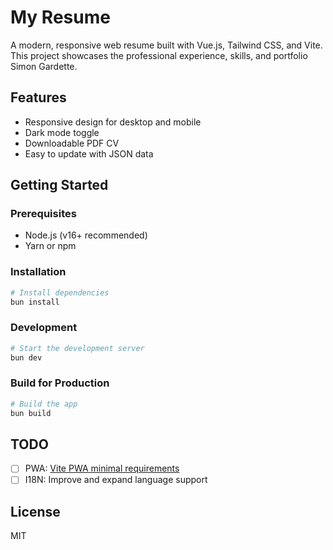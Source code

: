 # My Resume

A modern, responsive web resume built with Vue.js, Tailwind CSS, and Vite. This project showcases the professional experience, skills, and portfolio Simon Gardette.

## Features

- Responsive design for desktop and mobile
- Dark mode toggle
- Downloadable PDF CV
- Easy to update with JSON data

## Getting Started

### Prerequisites
- Node.js (v16+ recommended)
- Yarn or npm

### Installation

```bash
# Install dependencies
bun install
```

### Development

```bash
# Start the development server
bun dev
```

### Build for Production

```bash
# Build the app
bun build
```

## TODO

- [ ] PWA: [Vite PWA minimal requirements](https://vite-pwa-org.netlify.app/guide/pwa-minimal-requirements.html)
- [ ] I18N: Improve and expand language support

## License

MIT

